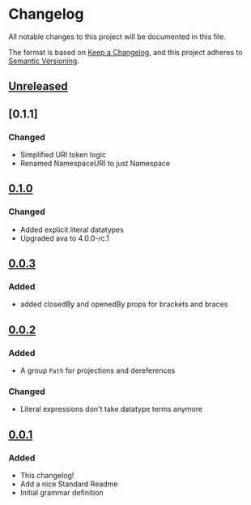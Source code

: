 # Changelog

All notable changes to this project will be documented in this file.

The format is based on [Keep a Changelog](https://keepachangelog.com/en/1.0.0/), and this project adheres to [Semantic Versioning](https://semver.org/spec/v2.0.0.html).

## [Unreleased]

## [0.1.1]

### Changed

- Simplified URI token logic
- Renamed NamespaceURI to just Namespace

## [0.1.0]

### Changed

- Added explicit literal datatypes
- Upgraded ava to 4.0.0-rc.1

## [0.0.3]

### Added

- added closedBy and openedBy props for brackets and braces

## [0.0.2]

### Added

- A group `Path` for projections and dereferences

### Changed

- Literal expressions don't take datatype terms anymore

## [0.0.1]

### Added

- This changelog!
- Add a nice Standard Readme
- Initial grammar definition

[unreleased]: https://github.com/underlay/lezer-tasl/compare/v0.1.0...HEAD
[0.1.0]: https://github.com/underlay/lezer-tasl/compare/v0.1.0
[0.0.3]: https://github.com/underlay/lezer-tasl/compare/v0.0.3
[0.0.2]: https://github.com/underlay/lezer-tasl/compare/v0.0.2
[0.0.1]: https://github.com/underlay/lezer-tasl/compare/v0.0.1
